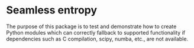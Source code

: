 # Seamless entropy

The purpose of this package is to test and demonstrate how to create Python modules which can correctly fallback to supported functionality if dependencies such as C compilation, scipy, numba, etc., are not available.
